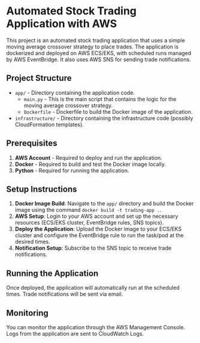 # Automated Stock Trading Application with AWS 

This project is an automated stock trading application that uses a simple moving average crossover strategy to place trades. The application is dockerized and deployed on AWS ECS/EKS, with scheduled runs managed by AWS EventBridge. It also uses AWS SNS for sending trade notifications.

## Project Structure

- `app/` - Directory containing the application code.
  - `main.py` - This is the main script that contains the logic for the moving average crossover strategy.
  - `Dockerfile` - Dockerfile to build the Docker image of the application.
- `infrastructure/` - Directory containing the infrastructure code (possibly CloudFormation templates).

## Prerequisites

1. **AWS Account** - Required to deploy and run the application.
2. **Docker** - Required to build and test the Docker image locally.
3. **Python** - Required for running the application.

## Setup Instructions

1. **Docker Image Build**: Navigate to the `app/` directory and build the Docker image using the command `docker build -t trading-app .`.
2. **AWS Setup**: Login to your AWS account and set up the necessary resources (ECS/EKS cluster, EventBridge rules, SNS topics).
3. **Deploy the Application**: Upload the Docker image to your ECS/EKS cluster and configure the EventBridge rule to run the task/pod at the desired times.
4. **Notification Setup**: Subscribe to the SNS topic to receive trade notifications.

## Running the Application

Once deployed, the application will automatically run at the scheduled times. Trade notifications will be sent via email.

## Monitoring

You can monitor the application through the AWS Management Console. Logs from the application are sent to CloudWatch Logs.
